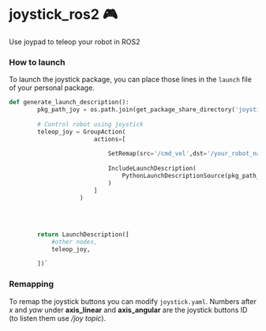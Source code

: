 # joystick_ros2 :video_game:
Use joypad to teleop your robot in ROS2 


### How to launch
To launch the joystick package, you can place those lines in the `launch` file of your personal package.

```python
def generate_launch_description():
        pkg_path_joy = os.path.join(get_package_share_directory('joystick_ros2'))
		
        # Control robot using joystick
        teleop_joy = GroupAction(
                        actions=[
    
                            SetRemap(src='/cmd_vel',dst='/your_robot_name/cmd_vel_unstamped'),
    
                            IncludeLaunchDescription(
                                PythonLaunchDescriptionSource(pkg_path_joy + '/launch/joystick.launch.py'),
                            )
                        ]
                    )           
        
    
        
    
        return LaunchDescription([
            #other nodes, 
            teleop_joy,
             
        ])`
```
### Remapping
To remap the joystick buttons  you can modify `joystick.yaml`. Numbers after *x* and *yaw* under **axis_linear** and **axis_angular** are the joystick buttons ID (to listen them use  */joy topic*). 
